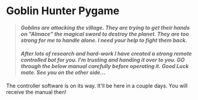 # Goblin Hunter Pygame

> #### *Goblins are attacking the village. They are trying to get their hands on "Almace" the magical sword to destroy the planet. They are too strong for me to handle alone. I need your help to fight them back.*
> #### *After lots of research and hard-work I have created a strong remote controlled bot for you. I'm trusting and handing it over to you. GO through the below manual carefully before operating it. Good Luck mate. See you on the other side...*

The controller software is on its way. It'll be here in a couple days. You will receive the manual then! 
